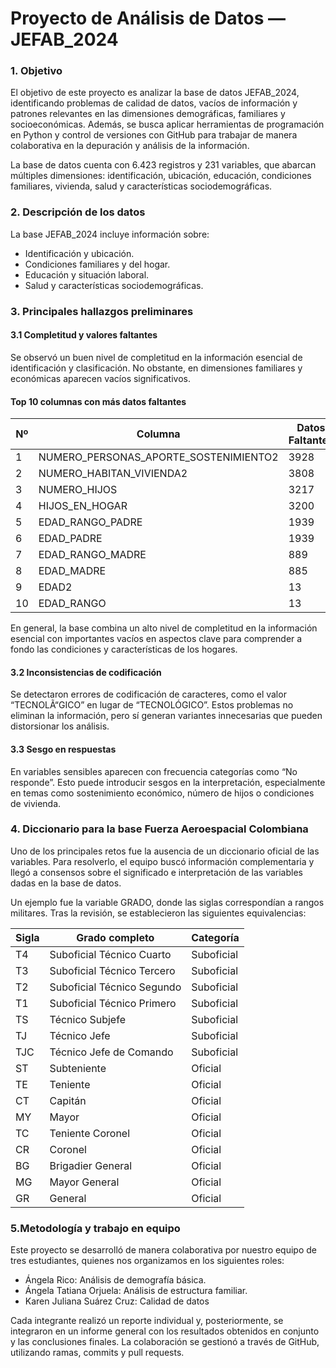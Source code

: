 # Proyecto de Análisis de Datos — JEFAB_2024

  ### 1. Objetivo

El objetivo de este proyecto es analizar la base de datos JEFAB_2024, identificando problemas de calidad de datos, vacíos de información y patrones relevantes en las dimensiones demográficas, familiares y socioeconómicas.
Además, se busca aplicar herramientas de programación en Python y control de versiones con GitHub para trabajar de manera colaborativa en la depuración y análisis de la información.

La base de datos cuenta con 6.423 registros y 231 variables, que abarcan múltiples dimensiones: identificación, ubicación, educación, condiciones familiares, vivienda, salud y características sociodemográficas.

### 2. Descripción de los datos

La base JEFAB_2024 incluye información sobre:

- Identificación y ubicación.
- Condiciones familiares y del hogar.
- Educación y situación laboral.
- Salud y características sociodemográficas.

### 3. Principales hallazgos preliminares
#### 3.1 Completitud y valores faltantes

Se observó un buen nivel de completitud en la información esencial de identificación y clasificación. No obstante, en dimensiones familiares y económicas aparecen vacíos significativos.

#### Top 10 columnas con más datos faltantes

| Nº  | Columna                                | Datos Faltantes | Porcentaje |
|-----|----------------------------------------|-----------------|------------|
| 1   | NUMERO_PERSONAS_APORTE_SOSTENIMIENTO2  | 3928            | 61.16%     |
| 2   | NUMERO_HABITAN_VIVIENDA2               | 3808            | 59.29%     |
| 3   | NUMERO_HIJOS                           | 3217            | 50.09%     |
| 4   | HIJOS_EN_HOGAR                         | 3200            | 49.82%     |
| 5   | EDAD_RANGO_PADRE                       | 1939            | 30.19%     |
| 6   | EDAD_PADRE                             | 1939            | 30.19%     |
| 7   | EDAD_RANGO_MADRE                       | 889             | 13.84%     |
| 8   | EDAD_MADRE                             | 885             | 13.78%     |
| 9   | EDAD2                                  | 13              | 0.20%      |
| 10  | EDAD_RANGO                             | 13              | 0.20%      |

En general, la base combina un alto nivel de completitud en la información esencial con importantes vacíos en aspectos clave para comprender a fondo las condiciones y características de los hogares.

#### 3.2 Inconsistencias de codificación

Se detectaron errores de codificación de caracteres, como el valor “TECNOLÃ“GICO” en lugar de “TECNOLÓGICO”. Estos problemas no eliminan la información, pero sí generan variantes innecesarias que pueden distorsionar los análisis.

#### 3.3 Sesgo en respuestas

En variables sensibles aparecen con frecuencia categorías como “No responde”. Esto puede introducir sesgos en la interpretación, especialmente en temas como sostenimiento económico, número de hijos o condiciones de vivienda.

### 4. Diccionario para la base Fuerza Aeroespacial Colombiana

Uno de los principales retos fue la ausencia de un diccionario oficial de las variables. Para resolverlo, el equipo buscó información complementaria y llegó a consensos sobre el significado e interpretación de las variables dadas en la base de datos.

Un ejemplo fue la variable GRADO, donde las siglas correspondían a rangos militares. Tras la revisión, se establecieron las siguientes equivalencias:

| Sigla | Grado completo             | Categoría  |
| ----- | -------------------------- | ---------- |
| T4    | Suboficial Técnico Cuarto  | Suboficial |
| T3    | Suboficial Técnico Tercero | Suboficial |
| T2    | Suboficial Técnico Segundo | Suboficial |
| T1    | Suboficial Técnico Primero | Suboficial |
| TS    | Técnico Subjefe            | Suboficial |
| TJ    | Técnico Jefe               | Suboficial |
| TJC   | Técnico Jefe de Comando    | Suboficial |
| ST    | Subteniente                | Oficial   |
| TE    | Teniente                   | Oficial   |
| CT    | Capitán                    | Oficial   |
| MY    | Mayor                      | Oficial   |
| TC    | Teniente Coronel           | Oficial   |
| CR    | Coronel                    | Oficial   |
| BG    | Brigadier General          | Oficial   |
| MG    | Mayor General              | Oficial   |
| GR    | General                    | Oficial   |

### 5.Metodología y trabajo en equipo

Este proyecto se desarrolló de manera colaborativa por nuestro equipo de tres estudiantes, quienes nos organizamos en los siguientes roles:

  - Ángela Rico: Análisis de demografía básica.
  - Ángela Tatiana Orjuela: Análisis de estructura familiar.
  - Karen Juliana Suárez Cruz: Calidad de datos

Cada integrante realizó un reporte individual y, posteriormente, se integraron en un informe general con los resultados obtenidos en conjunto y las conclusiones finales. La colaboración se gestionó a través de GitHub, utilizando ramas, commits y pull requests.
